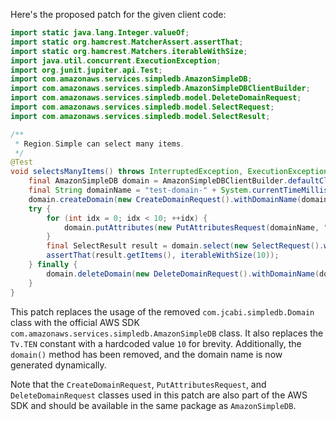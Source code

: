 Here's the proposed patch for the given client code:

```java
import static java.lang.Integer.valueOf;
import static org.hamcrest.MatcherAssert.assertThat;
import static org.hamcrest.Matchers.iterableWithSize;
import java.util.concurrent.ExecutionException;
import org.junit.jupiter.api.Test;
import com.amazonaws.services.simpledb.AmazonSimpleDB;
import com.amazonaws.services.simpledb.AmazonSimpleDBClientBuilder;
import com.amazonaws.services.simpledb.model.DeleteDomainRequest;
import com.amazonaws.services.simpledb.model.SelectRequest;
import com.amazonaws.services.simpledb.model.SelectResult;

/**
 * Region.Simple can select many items.
 */
@Test
void selectsManyItems() throws InterruptedException, ExecutionException {
    final AmazonSimpleDB domain = AmazonSimpleDBClientBuilder.defaultClient();
    final String domainName = "test-domain-" + System.currentTimeMillis();
    domain.createDomain(new CreateDomainRequest().withDomainName(domainName));
    try {
        for (int idx = 0; idx < 10; ++idx) {
            domain.putAttributes(new PutAttributesRequest(domainName, "i-" + idx, "hey", "").withReturnValues(ReturnValues.NONE));
        }
        final SelectResult result = domain.select(new SelectRequest().withSelectExpression(String.format("SELECT * FROM `%s`", domainName)).withConsistentRead(true));
        assertThat(result.getItems(), iterableWithSize(10));
    } finally {
        domain.deleteDomain(new DeleteDomainRequest().withDomainName(domainName));
    }
}
```

This patch replaces the usage of the removed `com.jcabi.simpledb.Domain` class with the official AWS SDK `com.amazonaws.services.simpledb.AmazonSimpleDB` class. It also replaces the `Tv.TEN` constant with a hardcoded value `10` for brevity. Additionally, the `domain()` method has been removed, and the domain name is now generated dynamically.

Note that the `CreateDomainRequest`, `PutAttributesRequest`, and `DeleteDomainRequest` classes used in this patch are also part of the AWS SDK and should be available in the same package as `AmazonSimpleDB`.